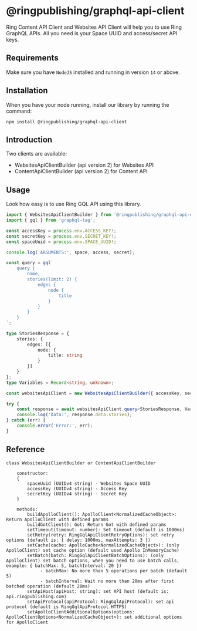 # @ringpublishing/graphql-api-client

Ring Content API Client and Websites API Client will help you to use Ring GraphQL APIs.
All you need is your Space UUID and access/secret API keys.

## Requirements

Make sure you have `NodeJS` installed and running in version `14` or above.

## Installation

When you have your node running, install our library by running the command:

```shell
npm install @ringpublishing/graphql-api-client
```

## Introduction
Two clients are available:
- WebsitesApiClientBuilder (api version 2) for Websites API
- ContentApiClientBuilder (api version 2) for Content API

## Usage

Look how easy is to use Ring GQL API using this library.

```typescript
import { WebsitesApiClientBuilder } from '@ringpublishing/graphql-api-client';
import { gql } from 'graphql-tag';

const accessKey = process.env.ACCESS_KEY!;
const secretKey = process.env.SECRET_KEY!;
const spaceUuid = process.env.SPACE_UUID!;

console.log('ARGUMENTS:', space, access, secret);

const query = gql`
    query {
        name,
        stories(limit: 2) {
            edges {
                node {
                    title
                }
            }
        }
    }
`;

type StoriesResponse = {
    stories: {
        edges: [{
            node: {
                title: string
            }
        }]
    }
};
type Variables = Record<string, unknown>;

const websitesApiClient = new WebsitesApiClientBuilder({ accessKey, secretKey, spaceUuid }).buildApolloClient();

try {
    const response = await websitesApiClient.query<StoriesResponse, Variables>({ query });
    console.log('Data:', response.data.stories);
} catch (err) {
    console.error('Error:', err);
}
```

## Reference

```
class WebsitesApiClientBuilder or ContentApiClientBuilder

    constructor:
    {
        spaceUuid (UUIDv4 string) - Websites Space UUID
        accessKey (UUIDv4 string) - Access Key
        secretKey (UUIDv4 string) - Secret Key
    } 

    methods:
        buildApolloClient(): ApolloClient<NormalizedCacheObject>: Return ApolloClient with defined params
        buildGotClient(): Got: Return Got with defined params
        setTimeout(timeout: number): Set timeout (default is 1000ms)
        setRetry(retry: RingGqlApiClientRetryOptions): set retry options (default is: { delay: 1000ms, maxAttempts: 3 })
        setCache(cache: ApolloCache<NormalizedCacheObject>): (only ApolloClient) set cache option (default used Apollo InMemoryCache)
        setBatch(batch: RingGqlApiClientBatchOptions): (only ApolloClient) set batch options, when you need to use batch calls, example: { batchMax: 5, batchInterval: 20 })
             - batchMax: No more than 5 operations per batch (default 5)
             - batchInterval: Wait no more than 20ms after first batched operation (default 20ms)
        setApiHost(apiHost: string): set API host (default is: api.ringpublishing.com)
        setApiProtocol(apiProtocol: RingGqlApiProtocol): set api protocol (default is RingGqlApiProtocol.HTTPS)
        setApolloClientAdditionalOptions(options: ApolloClientOptions<NormalizedCacheObject>): set additional options for ApolloClient
```
